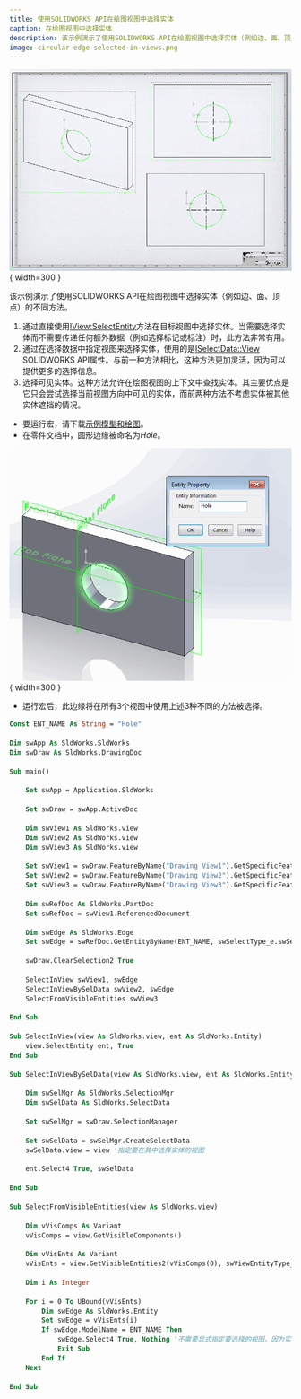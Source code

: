 ```yaml
---
title: 使用SOLIDWORKS API在绘图视图中选择实体
caption: 在绘图视图中选择实体
description: 该示例演示了使用SOLIDWORKS API在绘图视图中选择实体（例如边、面、顶点）的不同方法。
image: circular-edge-selected-in-views.png
---
```

![在3个绘图视图中选择了命名边](circular-edge-selected-in-views.png){ width=300 }

该示例演示了使用SOLIDWORKS API在绘图视图中选择实体（例如边、面、顶点）的不同方法。

1. 通过直接使用[IView:SelectEntity](https://help.solidworks.com/2012/english/api/sldworksapi/SolidWorks.Interop.sldworks~SolidWorks.Interop.sldworks.IView~SelectEntity.html)方法在目标视图中选择实体。当需要选择实体而不需要传递任何额外数据（例如选择标记或标注）时，此方法非常有用。
2. 通过在选择数据中指定视图来选择实体，使用的是[ISelectData::View](https://help.solidworks.com/2012/english/api/sldworksapi/SolidWorks.Interop.sldworks~SolidWorks.Interop.sldworks.ISelectData~View.html) SOLIDWORKS API属性。与前一种方法相比，这种方法更加灵活，因为可以提供更多的选择信息。
3. 选择可见实体。这种方法允许在绘图视图的上下文中查找实体。其主要优点是它只会尝试选择当前视图方向中可见的实体，而前两种方法不考虑实体被其他实体遮挡的情况。

* 要运行宏，请下载[示例模型和绘图](plate-with-hole.zip)。
* 在零件文档中，圆形边缘被命名为*Hole*。

![在SOLIDWORKS零件中命名的边缘](named-edge.png){ width=300 }

* 运行宏后，此边缘将在所有3个视图中使用上述3种不同的方法被选择。

~~~ vb
Const ENT_NAME As String = "Hole"

Dim swApp As SldWorks.SldWorks
Dim swDraw As SldWorks.DrawingDoc

Sub main()

    Set swApp = Application.SldWorks
    
    Set swDraw = swApp.ActiveDoc
    
    Dim swView1 As SldWorks.view
    Dim swView2 As SldWorks.view
    Dim swView3 As SldWorks.view
    
    Set swView1 = swDraw.FeatureByName("Drawing View1").GetSpecificFeature()
    Set swView2 = swDraw.FeatureByName("Drawing View2").GetSpecificFeature()
    Set swView3 = swDraw.FeatureByName("Drawing View3").GetSpecificFeature()
    
    Dim swRefDoc As SldWorks.PartDoc
    Set swRefDoc = swView1.ReferencedDocument
    
    Dim swEdge As SldWorks.Edge
    Set swEdge = swRefDoc.GetEntityByName(ENT_NAME, swSelectType_e.swSelEDGES)
    
    swDraw.ClearSelection2 True
    
    SelectInView swView1, swEdge
    SelectInViewBySelData swView2, swEdge
    SelectFromVisibleEntities swView3
    
End Sub

Sub SelectInView(view As SldWorks.view, ent As SldWorks.Entity)
    view.SelectEntity ent, True
End Sub

Sub SelectInViewBySelData(view As SldWorks.view, ent As SldWorks.Entity)
    
    Dim swSelMgr As SldWorks.SelectionMgr
    Dim swSelData As SldWorks.SelectData
    
    Set swSelMgr = swDraw.SelectionManager
    
    Set swSelData = swSelMgr.CreateSelectData
    swSelData.view = view '指定要在其中选择实体的视图
    
    ent.Select4 True, swSelData
    
End Sub

Sub SelectFromVisibleEntities(view As SldWorks.view)
    
    Dim vVisComps As Variant
    vVisComps = view.GetVisibleComponents()
    
    Dim vVisEnts As Variant
    vVisEnts = view.GetVisibleEntities2(vVisComps(0), swViewEntityType_e.swViewEntityType_Edge)
    
    Dim i As Integer
    
    For i = 0 To UBound(vVisEnts)
        Dim swEdge As SldWorks.Entity
        Set swEdge = vVisEnts(i)
        If swEdge.ModelName = ENT_NAME Then
            swEdge.Select4 True, Nothing '不需要显式指定要选择的视图，因为实体的指针已经属于该视图
            Exit Sub
        End If
    Next
    
End Sub
~~~